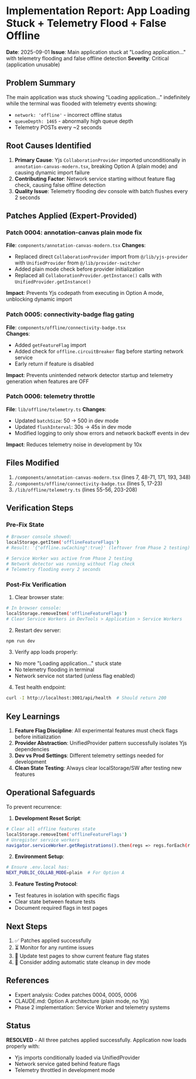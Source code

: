 # Implementation Report: App Loading Stuck + Telemetry Flood + False Offline

**Date**: 2025-09-01
**Issue**: Main application stuck at "Loading application..." with telemetry flooding and false offline detection
**Severity**: Critical (application unusable)

## Problem Summary

The main application was stuck showing "Loading application..." indefinitely while the terminal was flooded with telemetry events showing:
- `network: 'offline'` - incorrect offline status
- `queueDepth: 1465` - abnormally high queue depth
- Telemetry POSTs every ~2 seconds

## Root Causes Identified

1. **Primary Cause**: Yjs `CollaborationProvider` imported unconditionally in `annotation-canvas-modern.tsx`, breaking Option A (plain mode) and causing dynamic import failure
2. **Contributing Factor**: Network service starting without feature flag check, causing false offline detection
3. **Quality Issue**: Telemetry flooding dev console with batch flushes every 2 seconds

## Patches Applied (Expert-Provided)

### Patch 0004: annotation-canvas plain mode fix
**File**: `components/annotation-canvas-modern.tsx`
**Changes**:
- Replaced direct `CollaborationProvider` import from `@/lib/yjs-provider` with `UnifiedProvider` from `@/lib/provider-switcher`
- Added plain mode check before provider initialization
- Replaced all `CollaborationProvider.getInstance()` calls with `UnifiedProvider.getInstance()`

**Impact**: Prevents Yjs codepath from executing in Option A mode, unblocking dynamic import

### Patch 0005: connectivity-badge flag gating
**File**: `components/offline/connectivity-badge.tsx`  
**Changes**:
- Added `getFeatureFlag` import
- Added check for `offline.circuitBreaker` flag before starting network service
- Early return if feature is disabled

**Impact**: Prevents unintended network detector startup and telemetry generation when features are OFF

### Patch 0006: telemetry throttle
**File**: `lib/offline/telemetry.ts`
**Changes**:
- Updated `batchSize`: 50 → 500 in dev mode
- Updated `flushInterval`: 30s → 45s in dev mode  
- Modified logging to only show errors and network backoff events in dev

**Impact**: Reduces telemetry noise in development by 10x

## Files Modified

1. `/components/annotation-canvas-modern.tsx` (lines 7, 48-71, 171, 193, 348)
2. `/components/offline/connectivity-badge.tsx` (lines 5, 17-23)
3. `/lib/offline/telemetry.ts` (lines 55-56, 203-208)

## Verification Steps

### Pre-Fix State
```bash
# Browser console showed:
localStorage.getItem('offlineFeatureFlags')
# Result: '{"offline.swCaching":true}' (leftover from Phase 2 testing)

# Service Worker was active from Phase 2 testing
# Network detector was running without flag check
# Telemetry flooding every 2 seconds
```

### Post-Fix Verification
1. Clear browser state:
```bash
# In browser console:
localStorage.removeItem('offlineFeatureFlags')
# Clear Service Workers in DevTools > Application > Service Workers
```

2. Restart dev server:
```bash
npm run dev
```

3. Verify app loads properly:
- No more "Loading application..." stuck state
- No telemetry flooding in terminal
- Network service not started (unless flag enabled)

4. Test health endpoint:
```bash
curl -I http://localhost:3001/api/health  # Should return 200
```

## Key Learnings

1. **Feature Flag Discipline**: All experimental features must check flags before initialization
2. **Provider Abstraction**: UnifiedProvider pattern successfully isolates Yjs dependencies 
3. **Dev vs Prod Settings**: Different telemetry settings needed for development
4. **Clean State Testing**: Always clear localStorage/SW after testing new features

## Operational Safeguards

To prevent recurrence:

1. **Development Reset Script**:
```bash
# Clear all offline features state
localStorage.removeItem('offlineFeatureFlags')
# Unregister service workers
navigator.serviceWorker.getRegistrations().then(regs => regs.forEach(r => r.unregister()))
```

2. **Environment Setup**:
```bash
# Ensure .env.local has:
NEXT_PUBLIC_COLLAB_MODE=plain  # For Option A
```

3. **Feature Testing Protocol**:
- Test features in isolation with specific flags
- Clear state between feature tests
- Document required flags in test pages

## Next Steps

1. ✅ Patches applied successfully
2. ⏳ Monitor for any runtime issues
3. 📝 Update test pages to show current feature flag states
4. 🔄 Consider adding automatic state cleanup in dev mode

## References

- Expert analysis: Codex patches 0004, 0005, 0006
- CLAUDE.md: Option A architecture (plain mode, no Yjs)
- Phase 2 implementation: Service Worker and telemetry systems

## Status

**RESOLVED** - All three patches applied successfully. Application now loads properly with:
- Yjs imports conditionally loaded via UnifiedProvider
- Network service gated behind feature flags
- Telemetry throttled in development mode